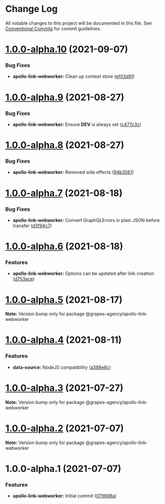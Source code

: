 # Change Log

All notable changes to this project will be documented in this file.
See [Conventional Commits](https://conventionalcommits.org) for commit guidelines.

# [1.0.0-alpha.10](https://github.com/grapes-agency/graphql/compare/@grapes-agency/apollo-link-webworker@1.0.0-alpha.9...@grapes-agency/apollo-link-webworker@1.0.0-alpha.10) (2021-09-07)


### Bug Fixes

* **apollo-link-webworker:** Clean up context store ([ef03d91](https://github.com/grapes-agency/graphql/commit/ef03d919c3014a253d43ffdd7da0d75578cb9e92))





# [1.0.0-alpha.9](https://github.com/grapes-agency/graphql/compare/@grapes-agency/apollo-link-webworker@1.0.0-alpha.8...@grapes-agency/apollo-link-webworker@1.0.0-alpha.9) (2021-08-27)


### Bug Fixes

* **apollo-link-webworker:** Ensure __DEV__ is always set ([c477c3c](https://github.com/grapes-agency/graphql/commit/c477c3cb51857ca73f65a7722155ed1774e794f5))





# [1.0.0-alpha.8](https://github.com/grapes-agency/graphql/compare/@grapes-agency/apollo-link-webworker@1.0.0-alpha.7...@grapes-agency/apollo-link-webworker@1.0.0-alpha.8) (2021-08-27)


### Bug Fixes

* **apollo-link-webworker:** Removed side effects ([94b3561](https://github.com/grapes-agency/graphql/commit/94b35611d0be2e60f8387cd3237e34ada2cf6101))





# [1.0.0-alpha.7](https://github.com/grapes-agency/graphql/compare/@grapes-agency/apollo-link-webworker@1.0.0-alpha.6...@grapes-agency/apollo-link-webworker@1.0.0-alpha.7) (2021-08-18)


### Bug Fixes

* **apollo-link-webworker:** Convert GraphQLErrors in plain JSON before transfer ([d3f94c7](https://github.com/grapes-agency/graphql/commit/d3f94c77137d69da9008793834371e9b34e8a18e))





# [1.0.0-alpha.6](https://github.com/grapes-agency/graphql/compare/@grapes-agency/apollo-link-webworker@1.0.0-alpha.5...@grapes-agency/apollo-link-webworker@1.0.0-alpha.6) (2021-08-18)


### Features

* **apollo-link-webworker:** Options can be updated after link creation ([d753ace](https://github.com/grapes-agency/graphql/commit/d753ace2ebae6a6170ad1c28ae4bb6e8fd87ca75))





# [1.0.0-alpha.5](https://github.com/grapes-agency/graphql/compare/@grapes-agency/apollo-link-webworker@1.0.0-alpha.4...@grapes-agency/apollo-link-webworker@1.0.0-alpha.5) (2021-08-17)

**Note:** Version bump only for package @grapes-agency/apollo-link-webworker





# [1.0.0-alpha.4](https://github.com/grapes-agency/graphql/compare/@grapes-agency/apollo-link-webworker@1.0.0-alpha.3...@grapes-agency/apollo-link-webworker@1.0.0-alpha.4) (2021-08-11)


### Features

* **data-source:** NodeJS compatibility ([a388e6c](https://github.com/grapes-agency/graphql/commit/a388e6c802029217e177e4dcb7562807cd63000d))





# [1.0.0-alpha.3](https://github.com/grapes-agency/graphql/compare/@grapes-agency/apollo-link-webworker@1.0.0-alpha.2...@grapes-agency/apollo-link-webworker@1.0.0-alpha.3) (2021-07-27)

**Note:** Version bump only for package @grapes-agency/apollo-link-webworker





# [1.0.0-alpha.2](https://github.com/grapes-agency/graphql/compare/@grapes-agency/apollo-link-webworker@1.0.0-alpha.1...@grapes-agency/apollo-link-webworker@1.0.0-alpha.2) (2021-07-07)

**Note:** Version bump only for package @grapes-agency/apollo-link-webworker





# 1.0.0-alpha.1 (2021-07-07)


### Features

* **apollo-link-webworker:** Initial commit ([079698a](https://github.com/grapes-agency/graphql/commit/079698ac6b7aabfb909581afcaf9ee576743661b))
